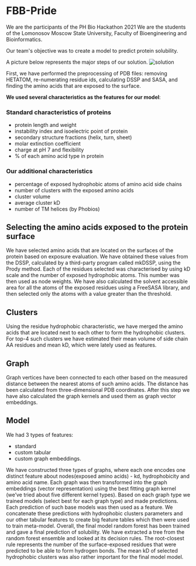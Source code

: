 # FBB-Pride

We are the participants of the PH Bio Hackathon 2021
We are the students of the Lomonosov Moscow State University, Faculty of Bioengineering and Bioinformatics.

Our team's objective was to create a model to predict protein solubility.

A picture below represents the major steps of our solution.
![solution](https://user-images.githubusercontent.com/38766545/115983806-2fcf3a00-a5ac-11eb-8189-e5668ba0ba4b.png)

First, we have performed the preprocessing of PDB files: removing HETATOM, re-numerating residue ids, calculating DSSP and SASA, and finding the amino acids that are exposed to the surface.

**We used several characteristics as the features for our model**:

### Standard characteristics of proteins

 - protein length and weight
 - instability index and isoelectric point of protein
 - secondary structure fractions (helix, turn, sheet)
 - molar extinction coefficient
 - charge at pH 7 and flexibility
 - % of each amino acid type in protein

### Our additional characteristics 

 - percentage of exposed hydrophobic atoms of amino acid side chains
 - number of clusters with the exposed amino acids
 - cluster volume
 - average cluster kD
 - number of TM helices (by Phobios)

## Selecting the amino acids exposed to the protein surface

We have selected amino acids that are located on the surfaces of the protein based on exposure evaluation. We have obtained these values ​​from the DSSP, calculated by a third-party program called mkDSSP, using the Prody method. Each of the residues selected was characterised by using kD scale and the number of exposed hydrophobic atoms. This number was then used as node weights.
We have also calculated the solvent accessible area for all the atoms of the exposed residues using a FreeSASA library, and then selected only the atoms with a value greater than the threshold.

## Clusters 

Using the residue hydrophobic characteristic, we have merged the amino acids that are located next to each other to form the hydrophobic clusters.
For top-4 such clusters we have estimated their mean volume of side chain AA residues and mean kD, which were lately used as features.

## Graph

Graph vertices have been connected to each other based on the measured distance between the nearest atoms of such amino acids. The distance has been calculated from three-dimensional PDB coordinates. After this step we have also calculated the graph kernels and used them as graph vector embeddings.

## Model

 We had 3 types of features: 
 * standard
 * custom tabular 
 * custom graph embeddings.

We have constructed three types of graphs, where each one encodes one distinct feature about nodes(exposed amino acids) - kd, hydrophobicity and amino acid name. Each graph was then transformed into the graph embeddings (vector representation) using the best fitting graph kernel (we’ve tried about five different kernel types). Based on each graph type we trained models (select best for each graph type) and made predictions. Each prediction of such base models was then used as a feature. 
We concatenate these predictions with hydrophobic clusters parameters and our other tabular features to create big feature tables which then were used to train meta-model. 
Overall, the final model random forest has been trained and gave a final prediction of solubility. 
We have extracted a tree from the random forest ensemble and looked at its decision rules.
The root-closest rule represents the number of the surface-exposed residues that were predicted to be able to form hydrogen bonds.
The mean kD of selected hydrophobic clusters was also rather important for the final model model.
